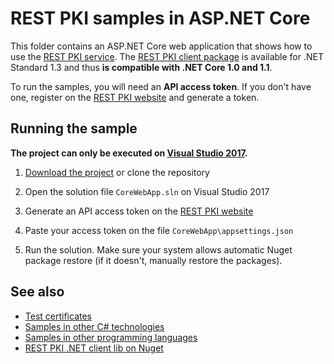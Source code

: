 REST PKI samples in ASP.NET Core
================================

This folder contains an ASP.NET Core web application that shows how to use the [REST PKI service](https://pki.rest/).
The [REST PKI client package](https://www.nuget.org/packages/Lacuna.RestPki.Client/) is available for .NET Standard 1.3
and thus **is compatible with .NET Core 1.0 and 1.1**.

To run the samples, you will need an **API access token**. If you don't have one, register on the
[REST PKI website](https://pki.rest/) and generate a token.

Running the sample
------------------

**The project can only be executed on [Visual Studio 2017](https://www.visualstudio.com/vs/visual-studio-2017-rc/).**

1. [Download the project](https://github.com/LacunaSoftware/RestPkiSamples/archive/master.zip)
   or clone the repository

2. Open the solution file `CoreWebApp.sln` on Visual Studio 2017
   
3. Generate an API access token on the [REST PKI website](https://pki.rest/)

4. Paste your access token on the file `CoreWebApp\appsettings.json`
   
5. Run the solution. Make sure your system allows automatic Nuget package restore (if it doesn't,
   manually restore the packages).

See also
--------

* [Test certificates](../TestCertificates.md)
* [Samples in other C# technologies](../)
* [Samples in other programming languages](https://github.com/LacunaSoftware/RestPkiSamples/tree/feature/aspnet-core)
* [REST PKI .NET client lib on Nuget](https://www.nuget.org/packages/Lacuna.RestPki.Client)

